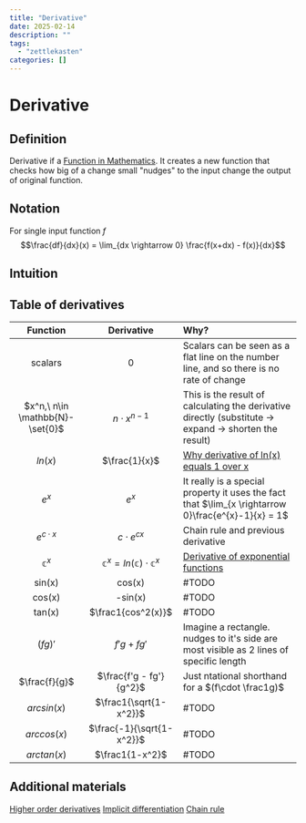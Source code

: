 ```yaml
---
title: "Derivative"
date: 2025-02-14
description: ""
tags: 
  - "zettlekasten"
categories: []
---
```


# Derivative
## Definition
Derivative if a [Function in Mathematics](Function%20in%20Mathematics.md). It creates a new function that checks how big of a change small "nudges" to the input change the output of original function.

## Notation
For single input function $f$ 
$$\frac{df}{dx}(x) = \lim_{dx \rightarrow 0}  \frac{f(x+dx) - f(x)}{dx}$$

## Intuition

## Table of derivatives
| Function | Derivative | Why? |
| :-: | :-: | :- |
| scalars | 0 | Scalars can be seen as a flat line on the number line, and so there is no rate of change |
| $x^n,\ n\in \mathbb{N}-\set{0}$ | $n\cdot x^{n-1}$ | This is the result of calculating the derivative directly (substitute $\rightarrow$ expand $\rightarrow$ shorten the result) |
| $ln(x)$ | $\frac{1}{x}$ | [Why derivative of ln(x) equals 1 over x](Why%20derivative%20of%20ln(x)%20equals%201%20over%20x.md) |
| $e^x$ | $e^x$ | It really is a special property it uses the fact that $\lim_{x \rightarrow 0}\frac{e^{x}-1}{x} = 1$|
| $e^{c\cdot x}$ | $c\cdot e^{cx}$ | Chain rule and previous derivative |
| $\mathbb{c}^{x}$ |$\mathbb{c}^{x} = ln(\mathbb{c})\cdot \mathbb{c}^{x}$ | [Derivative of exponential functions](Derivative%20of%20exponential%20functions.md)|
| sin(x) | cos(x) | #TODO |
| cos(x) | -sin(x) | #TODO |
| tan(x) |$\frac1{cos^2(x)}$|#TODO|
|$(fg)'$|$f'g + fg'$|Imagine a rectangle. nudges to it's side are most visible as 2 lines of specific length|
|$\frac{f}{g}$|$\frac{f'g - fg'}{g^2}$|Just ntational shorthand for a $(f\cdot \frac1g)$|
|$arcsin(x)$|$\frac1{\sqrt{1-x^2}}$| #TODO |
|$arccos(x)$|$\frac{-1}{\sqrt{1-x^2}}$| #TODO |
|$arctan(x)$|$\frac1{1-x^2}$| #TODO |


## Additional materials
[Higher order derivatives](Higher%20order%20derivatives.md) 
[Implicit differentiation](Implicit%20differentiation.md)
[Chain rule](Chain%20rule.md)

